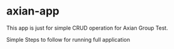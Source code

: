 # axian-app
This app is just for simple CRUD operation for Axian Group Test.


Simple Steps to follow for running full application
